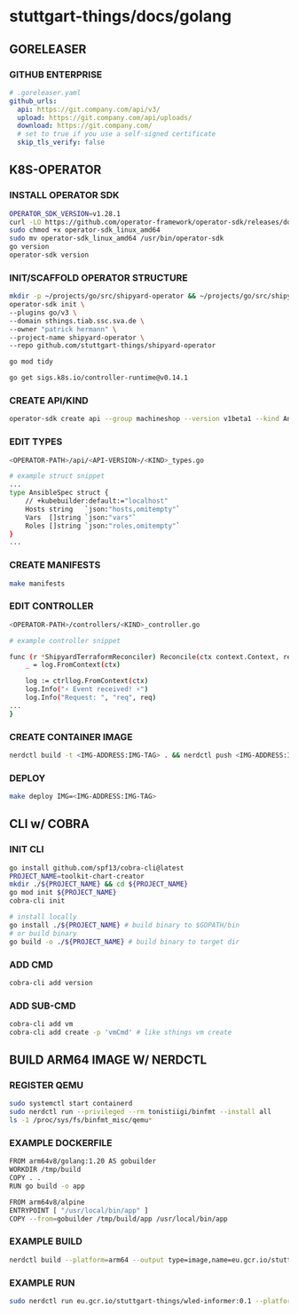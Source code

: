 # stuttgart-things/docs/golang

## GORELEASER

### GITHUB ENTERPRISE

```yaml
# .goreleaser.yaml
github_urls:
  api: https://git.company.com/api/v3/
  upload: https://git.company.com/api/uploads/
  download: https://git.company.com/
  # set to true if you use a self-signed certificate
  skip_tls_verify: false
```

## K8S-OPERATOR

### INSTALL OPERATOR SDK

```bash
OPERATOR_SDK_VERSION=v1.28.1
curl -LO https://github.com/operator-framework/operator-sdk/releases/download/${OPERATOR_SDK_VERSION}/operator-sdk_linux_amd64
sudo chmod +x operator-sdk_linux_amd64
sudo mv operator-sdk_linux_amd64 /usr/bin/operator-sdk
go version
operator-sdk version
```

### INIT/SCAFFOLD OPERATOR STRUCTURE

```bash
mkdir -p ~/projects/go/src/shipyard-operator && ~/projects/go/src/shipyard-operator
operator-sdk init \
--plugins go/v3 \
--domain sthings.tiab.ssc.sva.de \
--owner "patrick hermann" \
--project-name shipyard-operator \
--repo github.com/stuttgart-things/shipyard-operator

go mod tidy

go get sigs.k8s.io/controller-runtime@v0.14.1
```

### CREATE API/KIND

```bash
operator-sdk create api --group machineshop --version v1beta1 --kind Ansible #example
```

### EDIT TYPES

```bash
<OPERATOR-PATH>/api/<API-VERSION>/<KIND>_types.go

# example struct snippet
...
type AnsibleSpec struct {
	// +kubebuilder:default:="localhost"
	Hosts string   `json:"hosts,omitempty"`
	Vars  []string `json:"vars"`
	Roles []string `json:"roles,omitempty"`
}
...

```

### CREATE MANIFESTS

```bash
make manifests
```

### EDIT CONTROLLER

```bash
<OPERATOR-PATH>/controllers/<KIND>_controller.go

# example controller snippet

func (r *ShipyardTerraformReconciler) Reconcile(ctx context.Context, req ctrl.Request) (ctrl.Result, error) {
	_ = log.FromContext(ctx)

	log := ctrllog.FromContext(ctx)
	log.Info("⚡️ Event received! ⚡️")
	log.Info("Request: ", "req", req)
...
}

```

### CREATE CONTAINER IMAGE

```bash
nerdctl build -t <IMG-ADDRESS:IMG-TAG> . && nerdctl push <IMG-ADDRESS:IMG-TAG>
```

### DEPLOY

```bash
make deploy IMG=<IMG-ADDRESS:IMG-TAG>
```

## CLI w/ COBRA

### INIT CLI

```bash
go install github.com/spf13/cobra-cli@latest
PROJECT_NAME=toolkit-chart-creator
mkdir ./${PROJECT_NAME} && cd ${PROJECT_NAME}
go mod init ${PROJECT_NAME}
cobra-cli init

# install locally
go install ./${PROJECT_NAME} # build binary to $GOPATH/bin
# or build binary
go build -o ./${PROJECT_NAME} # build binary to target dir
```

### ADD CMD

```bash
cobra-cli add version
```

### ADD SUB-CMD

```bash
cobra-cli add vm
cobra-cli add create -p 'vmCmd' # like sthings vm create
```

## BUILD ARM64 IMAGE W/ NERDCTL

### REGISTER QEMU

```bash
sudo systemctl start containerd
sudo nerdctl run --privileged --rm tonistiigi/binfmt --install all
ls -1 /proc/sys/fs/binfmt_misc/qemu*
```

### EXAMPLE DOCKERFILE

```bash
FROM arm64v8/golang:1.20 AS gobuilder
WORKDIR /tmp/build
COPY . .
RUN go build -o app

FROM arm64v8/alpine
ENTRYPOINT [ "/usr/local/bin/app" ]
COPY --from=gobuilder /tmp/build/app /usr/local/bin/app
```

### EXAMPLE BUILD

```bash
nerdctl build --platform=arm64 --output type=image,name=eu.gcr.io/stuttgart-things/wled-informer:0.1,push=true .
```

### EXAMPLE RUN

```bash
sudo nerdctl run eu.gcr.io/stuttgart-things/wled-informer:0.1 --platform=arm64
```